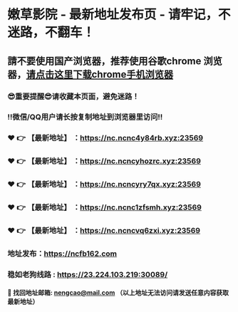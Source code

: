 # 嫩草影院 - 最新地址发布页 - 请牢记，不迷路，不翻车！

## 請不要使用国产浏览器，推荐使用谷歌chrome 浏览器，<a href = "https://www.google.cn/chrome/">请点击这里下载chrome手机浏览器</a>

### :sunglasses:重要提醒:sunglasses:请收藏本页面，避免迷路！
### ‼️微信/QQ用户请长按复制地址到浏览器里访问‼️

### :heart: :point_right: 【最新地址】 ：https://nc.ncnc4y84rb.xyz:23569
### :heart: :point_right: 【最新地址】 ：https://nc.ncncyhozrc.xyz:23569
### :heart: :point_right: 【最新地址】 ：https://nc.ncncyry7qx.xyz:23569
### :heart: :point_right: 【最新地址】 ：https://nc.ncnc1zfsmh.xyz:23569
### :heart: :point_right: 【最新地址】 ：https://nc.ncncvq6zxi.xyz:23569

### 地址发布：https://ncfb162.com
### 稳如老狗线路 : https://23.224.103.219:30089/

#### :e-mail: __找回地址邮箱: nengcao@mail.com （以上地址无法访问请发送任意内容获取最新地址）__
